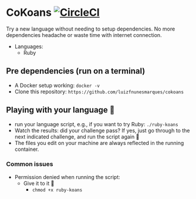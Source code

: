 # CoKoans [![CircleCI](https://circleci.com/gh/luizfnunesmarques/cokoans.svg?style=svg)](https://circleci.com/gh/luizfnunesmarques/cokoans)

Try a new language without needing to setup dependencies. No more dependencies headache or waste time with internet connection.
- Languages:
  - Ruby

## Pre dependencies (run on a terminal)
- A Docker setup working:
 `docker -v `
- Clone this repository:
 `https://github.com/luizfnunesmarques/cokoans`

## Playing with your language :rocket:
  - run your language script, e.g., if you want to try Ruby:
  `./ruby-koans`
- Watch the results: did your challenge pass? If yes, just go through to the next indicated challenge, and run the script again :tada:
- The files you edit on your machine are always reflected in the running container.

### Common issues
  * Permission denied when running the script:
    * Give it to it :rocket:
      * `chmod +x ruby-koans`
